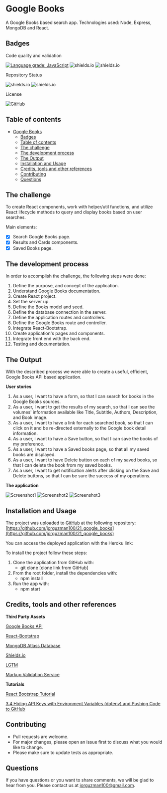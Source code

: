 # Google Books

A Google Books based search app.
Technologies used: Node, Express, MongoDB and React.

## Badges

Code quality and validation

[![Language grade: JavaScript](https://img.shields.io/lgtm/grade/javascript/g/jorguzman100/21_google_books.svg?logo=lgtm&logoWidth=18)](https://lgtm.com/projects/g/jorguzman100/21_google_books/context:javascript)
![shields.io](https://img.shields.io/github/languages/top/jorguzman100/21_google_books)
![shields.io](https://img.shields.io/w3c-validation/html?targetUrl=https%3A%2F%2Fjorguzman100.github.io%2F21_google_books%2F)

Repository Status

![shields.io](https://img.shields.io/badge/Repo%20Status-Finished-brightgreen)
![shields.io](https://img.shields.io/bitbucket/issues/jorguzman100/21_google_books)

License

![GitHub](https://img.shields.io/github/license/jorguzman100/21_google_books)

## Table of contents

- [Google Books](#google-books)
  - [Badges](#badges)
  - [Table of contents](#table-of-contents)
  - [The challenge](#the-challenge)
  - [The development process](#the-development-process)
  - [The Output](#the-output)
  - [Installation and Usage](#installation-and-usage)
  - [Credits, tools and other references](#credits-tools-and-other-references)
  - [Contributing](#contributing)
  - [Questions](#questions)

## The challenge

To create React components, work with helper/util functions, and utilize React lifecycle methods to query and display books based on user searches.

Main elements:

- [x] Search Google Books page.
- [x] Results and Cards components.
- [x] Saved Books page.

## The development process

In order to accomplish the challenge, the following steps were done:

1. Define the purpose, and concept of the application.
2. Understand Google Books documentation.
3. Create React project.
4. Set the server up.
5. Define the Books model and seed.
6. Define the database connection in the server.
7. Define the application routes and controllers.
8. Define the Google Books route and controller.
9. Integrate React-Bootstrap.
10. Create application's pages and components.
11. Integrate front end with the back end.
12. Testing and documentation.

## The Output

With the described process we were able to create a useful, efficient, Google Books API based application.

**User stories**

1. As a user, I want to have a form, so that I can search for books in the Google Books sources.
2. As a user, I want to get the results of my search, so that I can see the volumes' information available like Title, Subtitle, Authors, Description, and Book image.
3. As a user, I want to have a link for each searched book, so that I can click on it and be re-directed externally to the Google book detail information.
4. As a user, i want to have a Save button, so that I can save the books of my preference.
5. As a user, I want to have a Saved books page, so that all my saved books are displayed.
6. As a user, I want to have Delete button on each of my saved books, so that I can delete the book from my saved books.
7. As a user, I want to get notification alerts after clicking on the Save and Delete buttons, so that I can be sure the success of my operations.

**The application**

![Screenshot1](./assets/screenshot1.png)
![Screenshot2](./assets/screenshot2.png)
![Screenshot3](./assets/screenshot3.png)

## Installation and Usage

The project was uploaded to [GitHub](https://github.com/) at the following repository:
[https://github.com/jorguzman100/21_google_books](https://github.com/jorguzman100/21_google_books)

You can access the deployed application with the Heroku link:

To install the project follow these steps:

1. Clone the application from GitHub with:
   - git clone [clone link from GitHub]
2. From the root folder, install the dependencies with:
   - npm install
3. Run the app with:
   - npm start

## Credits, tools and other references

**Third Party Assets**

[Google Books API](https://developers.google.com/books/docs/v1/getting_started)

[React-Bootstrap](https://react-bootstrap.github.io/)

[MongoDB Atlass Database](https://www.mongodb.com/cloud/atlas/lp/try2?utm_source=google&utm_campaign=gs_emea_estonia_search_brand_atlas_desktop&utm_term=mongodb%20atlas&utm_medium=cpc_paid_search&utm_ad=e&utm_ad_campaign_id=9510384840&gclid=Cj0KCQjwhb36BRCfARIsAKcXh6Hwy3z3qrPc-p0z4mYaeHPegSxWU0HqMPgzbtZdJRtPtNCX0XOKtOMaApbyEALw_wcB)

[Shields.io](https://shields.io/)

[LGTM](https://lgtm.com/)

[Markup Validation Service](https://validator.w3.org/)

**Tutorials**

[React Bootstrap Tutorial](https://www.youtube.com/watch?v=8pKjULHzs0s)

[3.4 Hiding API Keys with Environment Variables (dotenv) and Pushing Code to GitHub](https://www.youtube.com/watch?v=17UVejOw3zA)

## Contributing

- Pull requests are welcome.
- For major changes, please open an issue first to discuss what you would like to change.
- Please make sure to update tests as appropriate.

## Questions

If you have questions or you want to share comments, we will be glad to hear from you. Please contact us at jorguzman100@gmail.com.
